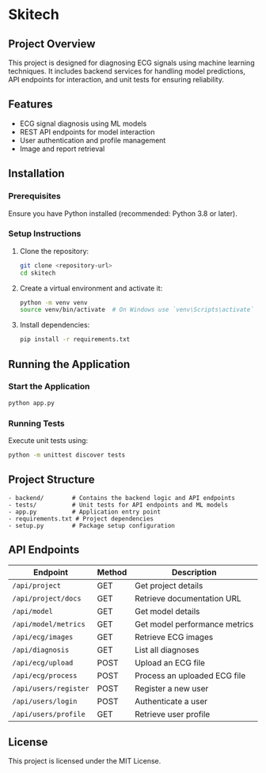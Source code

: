 # Skitech

## Project Overview
This project is designed for diagnosing ECG signals using machine learning techniques. It includes backend services for handling model predictions, API endpoints for interaction, and unit tests for ensuring reliability.

## Features
- ECG signal diagnosis using ML models
- REST API endpoints for model interaction
- User authentication and profile management
- Image and report retrieval

## Installation
### Prerequisites
Ensure you have Python installed (recommended: Python 3.8 or later).

### Setup Instructions
1. Clone the repository:
   ```bash
   git clone <repository-url>
   cd skitech
   ```
2. Create a virtual environment and activate it:
   ```bash
   python -m venv venv
   source venv/bin/activate  # On Windows use `venv\Scripts\activate`
   ```
3. Install dependencies:
   ```bash
   pip install -r requirements.txt
   ```

## Running the Application
### Start the Application
```bash
python app.py
```

### Running Tests
Execute unit tests using:
```bash
python -m unittest discover tests
```

## Project Structure
```
- backend/        # Contains the backend logic and API endpoints
- tests/          # Unit tests for API endpoints and ML models
- app.py          # Application entry point
- requirements.txt # Project dependencies
- setup.py        # Package setup configuration
```

## API Endpoints
| Endpoint                 | Method | Description                         |
|--------------------------|--------|-------------------------------------|
| `/api/project`           | GET    | Get project details                |
| `/api/project/docs`      | GET    | Retrieve documentation URL         |
| `/api/model`             | GET    | Get model details                  |
| `/api/model/metrics`     | GET    | Get model performance metrics      |
| `/api/ecg/images`        | GET    | Retrieve ECG images                |
| `/api/diagnosis`         | GET    | List all diagnoses                 |
| `/api/ecg/upload`        | POST   | Upload an ECG file                 |
| `/api/ecg/process`       | POST   | Process an uploaded ECG file       |
| `/api/users/register`    | POST   | Register a new user                |
| `/api/users/login`       | POST   | Authenticate a user                |
| `/api/users/profile`     | GET    | Retrieve user profile              |

## License
This project is licensed under the MIT License.

